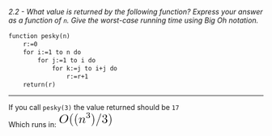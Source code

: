*2.2 - What value is returned by the following function? Express your answer as a function of `n`. Give the worst-case running time using Big Oh notation.*  
```
function pesky(n)
	r:=0
	for i:=1 to n do
		for j:=1 to i do
			for k:=j to i+j do
				r:=r+1
	return(r)
```
***
If you call `pesky(3)` the value returned should be `17`  
Which runs in: ![equation](https://github.com/jonathantorres/bookshelf/blob/master/adm/ch2/img/2-2.png)
